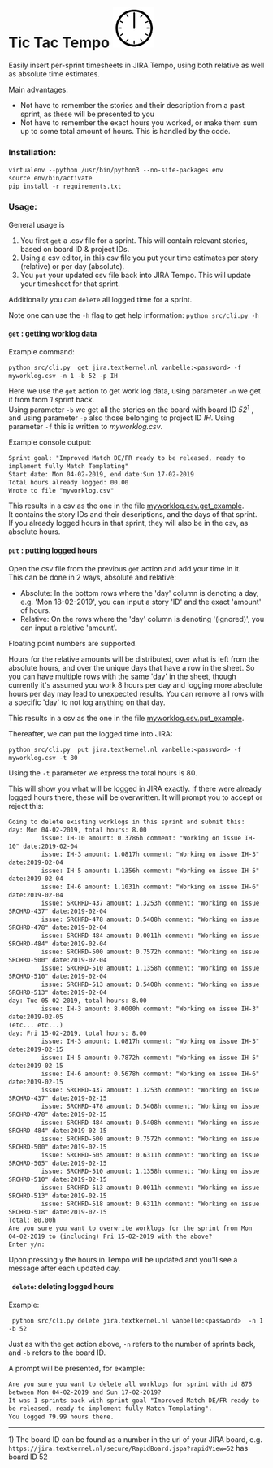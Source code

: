 Tic Tac Tempo <img src="clock.gif" alt="drawing" width="80"/>
==



Easily insert per-sprint timesheets in JIRA Tempo, using both relative as well as absolute time estimates.

Main advantages:
- Not have to remember the stories and their description from a past sprint, as these will be presented to you
- Not have to remember the exact hours you worked, or make them sum up to some total amount of hours. This is handled by the code.

### Installation:  


```
virtualenv --python /usr/bin/python3 --no-site-packages env  
source env/bin/activate  
pip install -r requirements.txt  
```

### Usage:
General usage is 

1. You first `get` a .csv file for a sprint. This will contain relevant stories, based on board ID & project IDs. 
2. Using a csv editor, in this csv file you put your time estimates per story (relative) or per day (absolute).
3. You `put` your updated csv file back into JIRA Tempo. This will update your timesheet for that sprint.

Additionally you can `delete` all logged time for a sprint.  

Note one can use the `-h` flag to get help information: `python src/cli.py -h` 

#### `get` : getting worklog data

Example command:
```
python src/cli.py  get jira.textkernel.nl vanbelle:<password> -f myworklog.csv -n 1 -b 52 -p IH
```

Here we use the `get` action to get work log data, using parameter `-n` we get it from from *1* sprint back.  
Using parameter `-b` we 
get all the stories on the board with board ID *52*<sup>[1](#myfootnote1)</sup>
, and using parameter `-p` also those
belonging to project ID *IH*.
Using parameter `-f` this is written to *myworklog.csv*.

Example console output:
```
Sprint goal: "Improved Match DE/FR ready to be released, ready to implement fully Match Templating"
Start date: Mon 04-02-2019, end date:Sun 17-02-2019
Total hours already logged: 00.00
Wrote to file "myworklog.csv"
```

This results in a csv as the one in the file [myworklog.csv.get_example](myworklog.csv.get_example).  
It contains the story IDs and their descriptions, and the days of that sprint.  
If you already logged hours in that sprint, they will also be in the csv, as absolute hours.

#### `put` : putting logged hours
Open the csv file from the previous `get` action and add your time in it.  
This can be done in 2 ways, absolute and relative:  
- Absolute: In the bottom rows where the 'day' column is denoting a day, e.g. 'Mon 18-02-2019', you can input a story 'ID'  and the exact 'amount' of hours.
- Relative: On the rows where the 'day' column is denoting '(ignored)', you can input a relative 'amount'.

Floating point numbers are supported.

Hours for the relative amounts will be distributed, over what is left from the absolute hours, and over the unique days that have a row in the sheet. So you can have multiple rows with the same 'day' in the sheet, though currently it's assumed you work 8 hours per day and logging more absolute hours per day may lead to unexpected results.
You can remove all rows with a specific 'day' to not log anything on that day.  

This results in a csv as the one in the file [myworklog.csv.put_example](myworklog.csv.put_example).

Thereafter, we can put the logged time into JIRA:
```
python src/cli.py  put jira.textkernel.nl vanbelle:<password> -f myworklog.csv -t 80
```
Using the `-t` parameter we express the total hours is 80.

This will show you what will be logged in JIRA exactly. If there were already logged hours there, these
 will be overwritten. It will prompt you to accept or reject this:
```
Going to delete existing worklogs in this sprint and submit this:
day: Mon 04-02-2019, total hours: 8.00
         issue: IH-10 amount: 0.3786h comment: "Working on issue IH-10" date:2019-02-04
         issue: IH-3 amount: 1.0817h comment: "Working on issue IH-3" date:2019-02-04
         issue: IH-5 amount: 1.1356h comment: "Working on issue IH-5" date:2019-02-04
         issue: IH-6 amount: 1.1031h comment: "Working on issue IH-6" date:2019-02-04
         issue: SRCHRD-437 amount: 1.3253h comment: "Working on issue SRCHRD-437" date:2019-02-04
         issue: SRCHRD-478 amount: 0.5408h comment: "Working on issue SRCHRD-478" date:2019-02-04
         issue: SRCHRD-484 amount: 0.0011h comment: "Working on issue SRCHRD-484" date:2019-02-04
         issue: SRCHRD-500 amount: 0.7572h comment: "Working on issue SRCHRD-500" date:2019-02-04
         issue: SRCHRD-510 amount: 1.1358h comment: "Working on issue SRCHRD-510" date:2019-02-04
         issue: SRCHRD-513 amount: 0.5408h comment: "Working on issue SRCHRD-513" date:2019-02-04
day: Tue 05-02-2019, total hours: 8.00
         issue: IH-3 amount: 8.0000h comment: "Working on issue IH-3" date:2019-02-05
(etc... etc...)
day: Fri 15-02-2019, total hours: 8.00
         issue: IH-3 amount: 1.0817h comment: "Working on issue IH-3" date:2019-02-15
         issue: IH-5 amount: 0.7872h comment: "Working on issue IH-5" date:2019-02-15
         issue: IH-6 amount: 0.5678h comment: "Working on issue IH-6" date:2019-02-15
         issue: SRCHRD-437 amount: 1.3253h comment: "Working on issue SRCHRD-437" date:2019-02-15
         issue: SRCHRD-478 amount: 0.5408h comment: "Working on issue SRCHRD-478" date:2019-02-15
         issue: SRCHRD-484 amount: 0.5408h comment: "Working on issue SRCHRD-484" date:2019-02-15
         issue: SRCHRD-500 amount: 0.7572h comment: "Working on issue SRCHRD-500" date:2019-02-15
         issue: SRCHRD-505 amount: 0.6311h comment: "Working on issue SRCHRD-505" date:2019-02-15
         issue: SRCHRD-510 amount: 1.1358h comment: "Working on issue SRCHRD-510" date:2019-02-15
         issue: SRCHRD-513 amount: 0.0011h comment: "Working on issue SRCHRD-513" date:2019-02-15
         issue: SRCHRD-518 amount: 0.6311h comment: "Working on issue SRCHRD-518" date:2019-02-15
Total: 80.00h
Are you sure you want to overwrite worklogs for the sprint from Mon 04-02-2019 to (including) Fri 15-02-2019 with the above?
Enter y/n:
``` 
Upon pressing `y` the hours in Tempo will be updated and you'll see a message after each updated day.

#### ` delete`: deleting logged hours
Example:
```
 python src/cli.py delete jira.textkernel.nl vanbelle:<password>  -n 1 -b 52
```
Just as with the `get` action above, `-n` refers to the number of sprints back, and `-b` refers to the board ID.
  

A prompt will be presented, for example:
``` 
Are you sure you want to delete all worklogs for sprint with id 875 between Mon 04-02-2019 and Sun 17-02-2019?
It was 1 sprints back with sprint goal "Improved Match DE/FR ready to be released, ready to implement fully Match Templating".
You logged 79.99 hours there.
```

___

<a name="myfootnote1">1</a>) The board ID can be found as a number in the url of your JIRA board, e.g. `https://jira.textkernel.nl/secure/RapidBoard.jspa?rapidView=52`
has board ID 52
